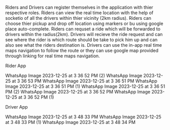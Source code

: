 Riders and Drivers can register themselves in the application with thier respective roles. Riders can view the real time location with the help of socketio of all the drivers within thier vicinity (2km radius). Riders can choose thier pickup and drop off location using markers or bu using google place auto-complete. Riders can requset a ride which will be forwarded to drivers within the radius(2km). Drivers will recieve the ride request and can see where the rider is which route should be take to pick him up and can also see what the riders destination is. Drivers can use the in-app real time maps navigation to follow the route or they can use google map provided through linking for real time maps navigation.

Rider App

WhatsApp Image 2023-12-25 at 3 36 52 PM (2) WhatsApp Image 2023-12-25 at 3 36 53 PM WhatsApp Image 2023-12-25 at 3 36 51 PM WhatsApp Image 2023-12-25 at 3 36 51 PM (1) WhatsApp Image 2023-12-25 at 3 36 51 PM (2) WhatsApp Image 2023-12-25 at 3 36 52 PM WhatsApp Image 2023-12-25 at 3 36 52 PM (1)

Driver App

WhatsApp Image 2023-12-25 at 3 48 33 PM WhatsApp Image 2023-12-25 at 3 48 33 PM (1) WhatsApp Image 2023-12-25 at 3 48 34 PM
